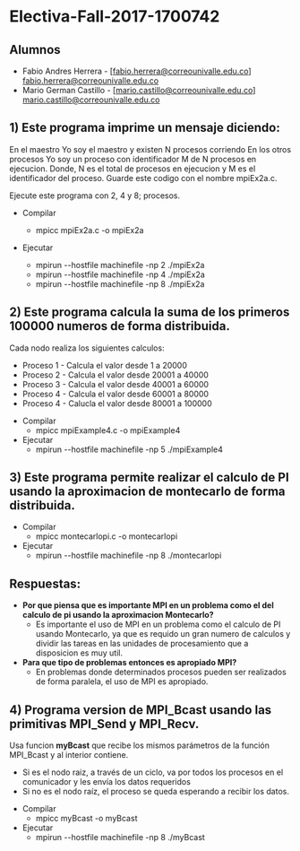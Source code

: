 # Electiva-Fall-2017-1700742

## Alumnos
- Fabio Andres Herrera - [fabio.herrera@correounivalle.edu.co] fabio.herrera@correounivalle.edu.co
- Mario German Castillo - [mario.castillo@correounivalle.edu.co] mario.castillo@correounivalle.edu.co 



## 1) Este programa imprime un mensaje diciendo:

En el maestro Yo soy el maestro y existen N procesos corriendo
En los otros procesos Yo soy un proceso con identificador M de N procesos en ejecucion. Donde, N es el total de procesos en ejecucion y M es el identificador del proceso.
Guarde este codigo con el nombre mpiEx2a.c.

Ejecute este programa con 2, 4 y 8; procesos.

* Compilar

	* mpicc mpiEx2a.c -o mpiEx2a

* Ejecutar

	* mpirun --hostfile machinefile -np 2 ./mpiEx2a
	* mpirun --hostfile machinefile -np 4 ./mpiEx2a
	* mpirun --hostfile machinefile -np 8 ./mpiEx2a


## 2) Este programa calcula la suma de los primeros 100000 numeros de forma distribuida.  

Cada nodo realiza los siguientes calculos:

- Proceso 1 - Calcula el valor desde 1 a 20000
- Proceso 2 - Calcula el valor desde 20001 a 40000
- Proceso 3 - Calcula el valor desde 40001 a 60000
- Proceso 4 - Calcula el valor desde 60001 a 80000
- Proceso 4 - Calucla el valor desde 80001 a 100000


* Compilar
	* mpicc mpiExample4.c -o mpiExample4
* Ejecutar
	* mpirun --hostfile machinefile -np 5 ./mpiExample4


## 3) Este programa permite realizar el calculo de PI usando la aproximacion de montecarlo de forma distribuida.

* Compilar
	* mpicc montecarlopi.c -o montecarlopi
* Ejecutar	
	* mpirun --hostfile machinefile -np 8 ./montecarlopi

## Respuestas:
* **Por que piensa que es importante MPI en un problema como el del calculo de pi usando la aproximacion Montecarlo?**
	* Es importante el uso de MPI en un problema como el calculo de PI usando Montecarlo, ya que es requido un gran numero de calculos y dividir las tareas en las unidades de procesamiento que a disposicion es muy util.    
* **Para que tipo de problemas entonces es apropiado MPI?**
	* En problemas donde determinados procesos pueden ser realizados de forma paralela, el uso de MPI es apropiado.

## 4) Programa version de MPI_Bcast usando las primitivas MPI_Send y MPI_Recv. 

Usa funcion  **myBcast** que recibe los mismos parámetros de la función MPI_Bcast y al interior contiene. 

- Si es el nodo raiz, a través de un ciclo, va por todos los procesos en el comunicador y les envía los datos requeridos 
- Si no es el nodo raíz, el proceso se queda esperando a recibir los datos.


* Compilar
	* mpicc myBcast -o myBcast
* Ejecutar
	* mpirun --hostfile machinefile -np 8 ./myBcast


